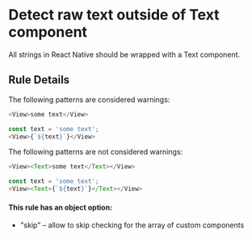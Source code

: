 # Detect raw text outside of Text component
All strings in React Native should be wrapped with a Text component.

## Rule Details

The following patterns are considered warnings:

```js
<View>some text</View>
```

```js
const text = 'some text';
<View>{`${text}`}</View>
```

The following patterns are not considered warnings:

```js
<View><Text>some text</Text></View>
```

```js
const text = 'some text';
<View><Text>{`${text}`}</Text></View>
```

#### This rule has an object option:

- "skip" – allow to skip checking for the array of custom components

